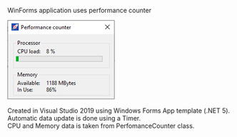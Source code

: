 WinForms application uses performance counter

![image.png](image.png)


Created in Visual Studio 2019 using Windows Forms App template (.NET 5).   
Automatic data update is done using a Timer.   
CPU and Memory data is taken from PerfomanceCounter class.